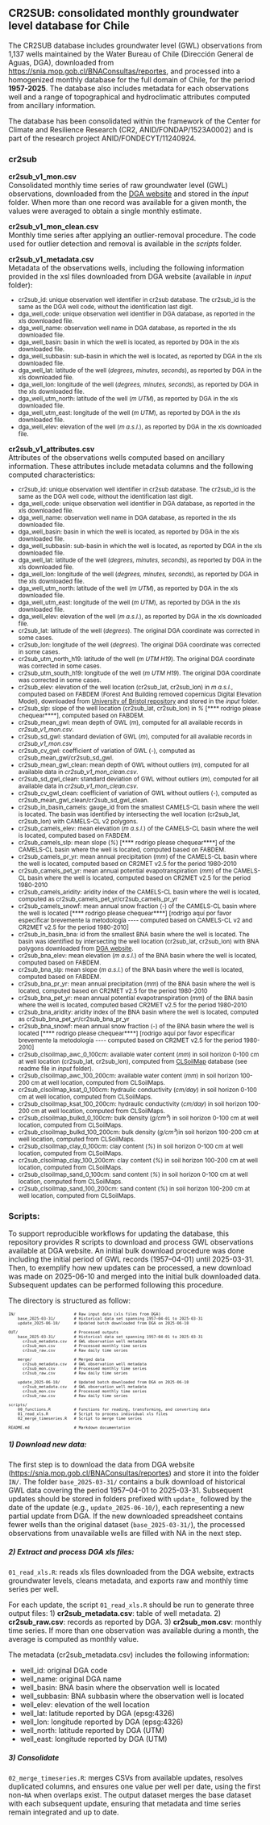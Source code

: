 ## CR2SUB: consolidated monthly groundwater level database for Chile

The CR2SUB database includes groundwater level (GWL) observations from 1,137 wells maintained by the Water Bureau of Chile (Dirección General de Aguas, DGA), downloaded from https://snia.mop.gob.cl/BNAConsultas/reportes, and processed into a homogenized monthly database for the full domain of Chile, for the period **1957-2025**. The database also includes metadata for each observations well and a range of topographical and hydroclimatic attributes computed from ancillary information.

The database has been consolidated within the framework of the Center for Climate and Resilience Research (CR2, ANID/FONDAP/1523A0002) and is part of the research project ANID/FONDECYT/11240924.

### cr2sub

**cr2sub_v1_mon.csv**<br>
 Consolidated monthly time series of raw groundwater level (GWL) observations, downloaded from the [DGA website](https://snia.mop.gob.cl/BNAConsultas/reportes) and stored in the _input_ folder. When more than one record was available for a given month, the values were averaged to obtain a single monthly estimate.

**cr2sub_v1_mon_clean.csv**<br>
 Monthly time series after applying an outlier-removal procedure. The code used for outlier detection and removal is available in the _scripts_ folder.

**cr2sub_v1_metadata.csv**<br>
Metadata of the observations wells, including the following information provided in the xsl files downloaded from DGA website (available in _input_ folder):
<small>
- cr2sub_id: unique observation well identifier in cr2sub database. The cr2sub_id is the same as the DGA well code, without the identification last digit.<br>
- dga_well_code: unique observation well identifier in DGA database, as reported in the xls downloaded file.<br>
- dga_well_name: observation well name in DGA database, as reported in the xls downloaded file.<br>
- dga_well_basin: basin in which the well is located, as reported by DGA in the xls downloaded file.<br>
- dga_well_subbasin: sub-basin in which the well is located, as reported by DGA in the xls downloaded file.<br>
- dga_well_lat: latitude of the well (_degrees, minutes, seconds_), as reported by DGA in the xls downloaded file.<br>
- dga_well_lon: longitude of the well (_degrees, minutes, seconds_), as reported by DGA in the xls downloaded file.<br>
- dga_well_utm_north: latitude of the well (_m UTM_), as reported by DGA in the xls downloaded file.<br>
- dga_well_utm_east: longitude of the well (_m UTM_), as reported by DGA in the xls downloaded file.<br>
- dga_well_elev: elevation of the well (_m a.s.l._), as reported by DGA in the xls downloaded file.<br>
</small>

**cr2sub_v1_attributes.csv**<br>
Attributes of the observations wells computed based on ancillary information. These attributes include metadata columns and the following computed characteristics:
<small>
- cr2sub_id: unique observation well identifier in cr2sub database. The cr2sub_id is the same as the DGA well code, without the identification last digit.<br>
- dga_well_code: unique observation well identifier in DGA database, as reported in the xls downloaded file.<br>
- dga_well_name: observation well name in DGA database, as reported in the xls downloaded file.<br>
- dga_well_basin: basin in which the well is located, as reported by DGA in the xls downloaded file.<br>
- dga_well_subbasin: sub-basin in which the well is located, as reported by DGA in the xls downloaded file.<br>
- dga_well_lat: latitude of the well (_degrees, minutes, seconds_), as reported by DGA in the xls downloaded file.<br>
- dga_well_lon: longitude of the well (_degrees, minutes, seconds_), as reported by DGA in the xls downloaded file.<br>
- dga_well_utm_north: latitude of the well (_m UTM_), as reported by DGA in the xls downloaded file.<br>
- dga_well_utm_east: longitude of the well (_m UTM_), as reported by DGA in the xls downloaded file.<br>
- dga_well_elev: elevation of the well (_m a.s.l._), as reported by DGA in the xls downloaded file.<br>
- cr2sub_lat: latitude of the well (_degrees_). The original DGA coordinate was corrected in some cases.<br> 
- cr2sub_lon: longitude of the well (_degrees_). The original DGA coordinate was corrected in some cases.<br>  
- cr2sub_utm_north_h19: latitude of the well (_m UTM H19_). The original DGA coordinate was corrected in some cases.<br>
- cr2sub_utm_south_h19: longitude of the well (_m UTM H19_). The original DGA coordinate was corrected in some cases.<br>
- cr2sub_elev: elevation of the well location (cr2sub_lat, cr2sub_lon) in _m a.s.l._, computed based on FABDEM (Forest And Building removed copernicus Digital
Elevation Model), downloaded from [University of Bristol repository](https://data.bris.ac.uk/data/dataset/s5hqmjcdj8yo2ibzi9b4ew3sn) and stored in the _input_ folder.<br>	
- cr2sub_slp: slope of the well location (cr2sub_lat, cr2sub_lon) in _%_ [**** rodrigo please chequear****], computed based on FABDEM.<br>	
- cr2sub_mean_gwl: mean depth of GWL (_m_), computed for all available records in _cr2sub_v1_mon.csv_.<br>
- cr2sub_sd_gwl: standard deviation of GWL (_m_), computed for all available records in _cr2sub_v1_mon.csv_<br>
- cr2sub_cv_gwl: coefficient of variation of GWL (_-_), computed as cr2sub_mean_gwl/cr2sub_sd_gwl.<br>
- cr2sub_mean_gwl_clean: mean depth of GWL without outliers (_m_), computed for all available data in _cr2sub_v1_mon_clean.csv_.<br>
- cr2sub_sd_gwl_clean: standard deviation of GWL without outliers (_m_), computed for all available data in _cr2sub_v1_mon_clean.csv_.<br>	
- cr2sub_cv_gwl_clean: coefficient of variation of GWL without outliers (_-_), computed as cr2sub_mean_gwl_clean/cr2sub_sd_gwl_clean.<br>	
- cr2sub_in_basin_camels: gauge_id from the smallest CAMELS-CL basin where the well is located. The basin was identified by intersecting the well location (cr2sub_lat, cr2sub_lon) with CAMELS-CL v2 polygons.<br>  
- cr2sub_camels_elev: mean elevation (_m a.s.l._) of the CAMELS-CL basin where the well is located, computed based on FABDEM.<br>  
- cr2sub_camels_slp: mean slope (_%_) [**** rodrigo please chequear****] of the CAMELS-CL basin where the well is located, computed based on FABDEM.<br>  
- cr2sub_camels_pr_yr: mean annual precipitation (_mm_) of the CAMELS-CL basin where the well is located, computed based on CR2MET v2.5 for the period 1980-2010<br>  
- cr2sub_camels_pet_yr: mean annual potential evapotranspiration (_mm_) of the CAMELS-CL basin where the well is located, computed based on CR2MET v2.5 for the period 1980-2010<br>  
- cr2sub_camels_aridity: aridity index of the CAMELS-CL basin where the well is located, computed as cr2sub_camels_pet_yr/cr2sub_camels_pr_yr<br>  
- cr2sub_camels_snowf: mean annual snow fraction (_-_) of the CAMELS-CL basin where the well is located [**** rodrigo please chequear****] [rodrigo aquí por favor especificar brevemente la metodología ---- computed based on CAMELS-CL v2 and CR2MET v2.5 for the period 1980-2010]<br>  
- cr2sub_in_basin_bna: id from the smallest BNA basin where the well is located. The basin was identified by intersecting the well location (cr2sub_lat, cr2sub_lon) with BNA polygons downloaded from [DGA website](https://dga.mop.gob.cl/mapoteca-digital/).<br>  
- cr2sub_bna_elev: mean elevation (_m a.s.l._) of the BNA basin where the well is located, computed based on FABDEM.<br>  
- cr2sub_bna_slp: mean slope (_m a.s.l._) of the BNA basin where the well is located, computed based on FABDEM.<br>  
- cr2sub_bna_pr_yr: mean annual precipitation (_mm_) of the BNA basin where the well is located, computed based on CR2MET v2.5 for the period 1980-2010<br>	
- cr2sub_bna_pet_yr: mean annual potential evapotranspiration (_mm_) of the BNA basin where the well is located, computed based CR2MET v2.5 for the period 1980-2010<br>  
- cr2sub_bna_aridity: aridity index of the BNA basin where the well is located, computed as cr2sub_bna_pet_yr/cr2sub_bna_pr_yr<br>  	
- cr2sub_bna_snowf: mean annual snow fraction (_-_) of the BNA basin where the well is located [**** rodrigo please chequear****] [rodrigo aquí por favor especificar brevemente la metodología ---- computed based on CR2MET v2.5 for the period 1980-2010]<br> 
- cr2sub_clsoilmap_awc_0_100cm: available water content (_mm_) in soil horizon 0-100 cm at well location (cr2sub_lat, cr2sub_lon), computed from [CLSoilMap](https://www.nature.com/articles/s41597-023-02536-x) database (see readme file in _input_ folder). <br> 
- cr2sub_clsoilmap_awc_100_200cm: available water content (_mm_) in soil horizon 100-200 cm at well location, computed from CLSoilMaps. <br>  
- cr2sub_clsoilmap_ksat_0_100cm: hydraulic conductivity (_cm/day_) in soil horizon 0-100 cm at well location, computed from CLSoilMaps. <br>  
- cr2sub_clsoilmap_ksat_100_200cm: hydraulic conductivity (_cm/day_) in soil horizon 100-200 cm at well location, computed from CLSoilMaps. <br>  
- cr2sub_clsoilmap_bulkd_0_100cm: bulk density (_g/cm³_) in soil horizon 0-100 cm at well location, computed from CLSoilMaps. <br>  
- cr2sub_clsoilmap_bulkd_100_200cm: bulk density (_g/cm³_)in soil horizon 100-200 cm at well location, computed from CLSoilMaps. <br>  
- cr2sub_clsoilmap_clay_0_100cm: clay content (_%_) in soil horizon 0-100 cm at well location, computed from CLSoilMaps. <br>   
- cr2sub_clsoilmap_clay_100_200cm: clay content (_%_) in soil horizon 100-200 cm at well location, computed from CLSoilMaps. <br>  
- cr2sub_clsoilmap_sand_0_100cm: sand content (_%_) in soil horizon 0-100 cm at well location, computed from CLSoilMaps. <br>   
- cr2sub_clsoilmap_sand_100_200cm: sand content (_%_) in soil horizon 100-200 cm at well location, computed from CLSoilMaps. <br>  
</small>


### Scripts:
To support reproducible workflows for updating the database, this repository provides R scripts to download and process GWL observations available at DGA website. An initial bulk download procedure was done including the initial period of GWL records (1957–04-01) until 2025-03-31. Then, to exemplify how new updates can be processed, a new download was made on 2025-06-10 and merged into the initial bulk downloaded data. Subsequent updates can be performed following this procedure.

The directory is structured as follow:
<div style="font-size: 65%">

    IN/                         # Raw input data (xls files from DGA)
        base_2025-03-31/        # Historical data set spanning 1957–04-01 to 2025-03-31
        update_2025-06-10/      # Updated batch downloaded from DGA on 2025-06-10
    
    OUT/                        # Processed outputs
        base_2025-03-31/        # Historical data set spanning 1957–04-01 to 2025-03-31
          cr2sub_metadata.csv   # GWL observation well metadata
          cr2sub_mon.csv        # Processed monthly time series
          cr2sub_raw.csv        # Raw daily time series
       
        merge/                  # Merged data
          cr2sub_metadata.csv   # GWL observation well metadata
          cr2sub_mon.csv        # Processed monthly time series
          cr2sub_raw.csv        # Raw daily time series
           
        update_2025-06-10/      # Updated batch downloaded from DGA on 2025-06-10
          cr2sub_metadata.csv   # GWL observation well metadata
          cr2sub_mon.csv        # Processed monthly time series
          cr2sub_raw.csv        # Raw daily time series 
    
    scripts/                      
        00_functions.R          # Functions for reading, transforming, and converting data
        01_read_xls.R           # Script to process individual xls files
        02_merge_timeseries.R   # Script to merge time series
    
    README.md                   # Markdown documentation

</div>


##### 1) Download new data: 

The first step is to download the data from DGA website (https://snia.mop.gob.cl/BNAConsultas/reportes) and store it into the folder `IN/`. The folder `base_2025-03-31/` contains a bulk download of historical GWL data covering the period 1957–04-01 to 2025-03-31. Subsequent updates should be stored in folders prefixed with `update_` followed by the date of the update (e.g., `update_2025-06-10/`), each representing a new partial update from DGA. If the new downloaded spreadsheet contains fewer wells than the original dataset (`base_2025-03-31/`), the processed observations from unavailable wells are filled with NA in the next step.


##### 2) Extract and process DGA xls files: 

`01_read_xls.R`: reads xls files downloaded from the DGA website, extracts groundwater levels, cleans metadata, and exports raw and monthly time series per well.

For each update, the script `01_read_xls.R` should be run to generate three output files: 1) **cr2sub_metadata.csv**: table of well metadata. 2) **cr2sub_raw.csv**: records as reported by DGA. 3) **cr2sub_mon.csv**: monthly time series. If more than one observation was available during a month, the average is computed as monthly value.

The metadata (cr2sub_metadata.csv) includes the following information: 

- well_id: original DGA code
- well_name: original DGA name
- well_basin: BNA basin where the observation well is located
- well_subbasin: BNA subbasin where the observation well is located
- well_elev: elevation of the well location
- well_lat: latitude reported by DGA (epsg:4326) 
- well_lon: longitude reported by DGA (epsg:4326)
- well_north: latitude reported by DGA (UTM)
- well_east: longitude reported by DGA (UTM)


##### 3) Consolidate 

`02_merge_timeseries.R`: merges CSVs from available updates, resolves duplicated columns, and ensures one value per well per date, using the first non-`NA` when overlaps exist. The output dataset merges the base dataset with each subsequent update, ensuring that metadata and time series remain integrated and up to date.


